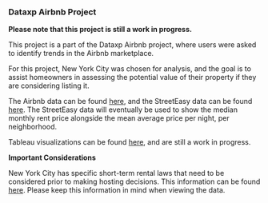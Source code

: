 ### Dataxp Airbnb Project

**Please note that this project is still a work in progress.**

This project is a part of the Dataxp Airbnb project, where users were asked to identify trends in the Airbnb marketplace.

For this project, New York City was chosen for analysis, and the goal is to assist homeowners in assessing the potential value of their property if they are considering listing it.

The Airbnb data can be found [here](http://insideairbnb.com/get-the-data.html), and the StreetEasy data can be found [here](https://streeteasy.com/blog/data-dashboard/?agg=Total&metric=Inventory&type=Rentals&bedrooms=Any%20Bedrooms&property=Any%20Property%20Type&minDate=2010-01-01&maxDate=2021-08-01&area=Manhattan). The StreetEasy data will eventually be used to show the median monthly rent price alongside the mean average price per night, per neighborhood.

Tableau visualizations can be found [here](https://public.tableau.com/app/profile/eric7616/viz/NYCAirbnbWorkinProgress/Story1), and are still a work in progress.

**Important Considerations** 

New York City has specific short-term rental laws that need to be considered prior to making hosting decisions. This information can be found [here](https://www1.nyc.gov/site/specialenforcement/stay-in-the-know/information-for-hosts.page). Please keep this information in mind when viewing the data.